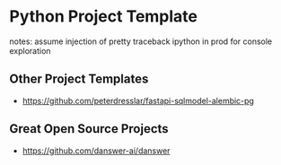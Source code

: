 # Python Project Template

notes:
assume injection of pretty traceback
ipython in prod for console exploration

## Other Project Templates

* https://github.com/peterdresslar/fastapi-sqlmodel-alembic-pg

## Great Open Source Projects

* https://github.com/danswer-ai/danswer